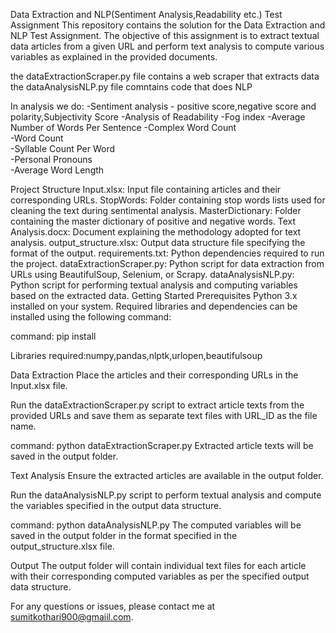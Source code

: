 Data Extraction and NLP(Sentiment Analysis,Readability etc.) Test Assignment
This repository contains the solution for the Data Extraction and NLP Test Assignment. The objective of this assignment is to extract textual data articles from a given URL and perform text analysis to compute various variables as explained in the provided documents.

the dataExtractionScraper.py file contains a web scraper that extracts data 
the dataAnalysisNLP.py file comntains code that does NLP 

In analysis we do:
      -Sentiment analysis - positive score,negative score and polarity,Subjectivity Score
      -Analysis of Readability	-Fog index
      -Average Number of Words Per Sentence	
      -Complex Word Count	
      -Word Count	
      -Syllable Count Per Word	
      -Personal Pronouns	
      -Average Word Length

Project Structure
Input.xlsx: Input file containing articles and their corresponding URLs.
StopWords: Folder containing stop words lists used for cleaning the text during sentimental analysis.
MasterDictionary: Folder containing the master dictionary of positive and negative words.
Text Analysis.docx: Document explaining the methodology adopted for text analysis.
output_structure.xlsx: Output data structure file specifying the format of the output.
requirements.txt: Python dependencies required to run the project.
dataExtractionScraper.py: Python script for data extraction from URLs using BeautifulSoup, Selenium, or Scrapy.
dataAnalysisNLP.py: Python script for performing textual analysis and computing variables based on the extracted data.
Getting Started
Prerequisites
Python 3.x installed on your system.
Required libraries and dependencies can be installed using the following command:

command:
pip install <libraryName>

Libraries required:numpy,pandas,nlptk,urlopen,beautifulsoup

Data Extraction
Place the articles and their corresponding URLs in the Input.xlsx file.

Run the dataExtractionScraper.py script to extract article texts from the provided URLs and save them as separate text files with URL_ID as the file name.

command:
python dataExtractionScraper.py
Extracted article texts will be saved in the output folder.

Text Analysis
Ensure the extracted articles are available in the output folder.

Run the dataAnalysisNLP.py script to perform textual analysis and compute the variables specified in the output data structure.

command:
python dataAnalysisNLP.py
The computed variables will be saved in the output folder in the format specified in the output_structure.xlsx file.

Output
The output folder will contain individual text files for each article with their corresponding computed variables as per the specified output data structure.

For any questions or issues, please contact me at sumitkothari900@gmaiil.com.
